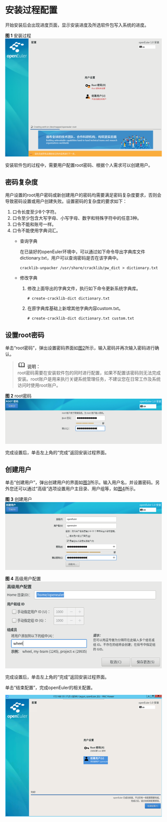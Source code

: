 # 安装过程配置<a name="ZH-CN_TOPIC_0220373236"></a>

开始安装后会出现进度页面，显示安装进度及所选软件包写入系统的进度。

**图 1**  安装过程<a name="zh-cn_topic_0186390266_zh-cn_topic_0122145909_fig1590863119306"></a>  
![](figures/安装过程.png "安装过程")

安装软件包的过程中，需要用户配置root密码、根据个人需求可以创建用户。

## 密码复杂度<a name="zh-cn_topic_0186390266_zh-cn_topic_0122145909_sde5f91f1b197422180f50c693caff342"></a>

用户设置的root用户密码或新创建用户的密码均需要满足密码复杂度要求，否则会导致密码设置或用户创建失败。设置密码的复杂度的要求如下：

1.  口令长度至少8个字符。
2.  口令至少包含大写字母、小写字母、数字和特殊字符中的任意3种。
3.  口令不能和账号一样。
4.  口令不能使用字典词汇。
    -   查询字典

        在已装好的openEuler环境中，可以通过如下命令导出字典库文件dictionary.txt，用户可以查询密码是否在该字典中。

        ```
        cracklib-unpacker /usr/share/cracklib/pw_dict > dictionary.txt
        ```

    -   修改字典
        1.  修改上面导出的字典文件，执行如下命令更新系统字典库。

            ```
            # create-cracklib-dict dictionary.txt
            ```

        2.  在原字典库基础上新增其他字典内容custom.txt。

            ```
            # create-cracklib-dict dictionary.txt custom.txt
            ```




## 设置root密码<a name="zh-cn_topic_0186390266_zh-cn_topic_0122145909_sba63f974590848d1a6110d6aa9d145ab"></a>

单击“root密码”，弹出设置密码界面如[图2](#zh-cn_topic_0186390266_zh-cn_topic_0122145909_fig1323165793018)所示，输入密码并再次输入密码进行确认。

>![](public_sys-resources/icon-note.gif) **说明：**   
>root密码需要在安装软件包的同时进行配置，如果不配置该密码则无法完成安装。root账户是用来执行关键系统管理任务，不建议您在日常工作及系统访问时使用root账户。  

**图 2**  root密码<a name="zh-cn_topic_0186390266_zh-cn_topic_0122145909_fig1323165793018"></a>  
![](figures/root密码.png "root密码")

完成设置后，单击左上角的“完成”返回安装过程界面。

## 创建用户<a name="zh-cn_topic_0186390266_zh-cn_topic_0122145909_sb88f63af2daa4e55959c0bb72fea0a52"></a>

单击“创建用户”，弹出创建用户的界面如[图3](#zh-cn_topic_0186390266_zh-cn_topic_0122145909_fig1237715313319)所示。输入用户名，并设置密码。另外您还可以通过“高级”选项设置用户主目录、用户组等，如[图4](#zh-cn_topic_0186390266_zh-cn_topic_0122145909_fig128716531312)所示。

**图 3**  创建用户<a name="zh-cn_topic_0186390266_zh-cn_topic_0122145909_fig1237715313319"></a>  
![](figures/创建用户.png "创建用户")

**图 4**  高级用户配置<a name="zh-cn_topic_0186390266_zh-cn_topic_0122145909_fig128716531312"></a>  
![](figures/高级用户配置.png "高级用户配置")

完成设置后，单击左上角的“完成”返回安装过程界面。

单击“结束配置”，完成openEuler的相关配置。

![](figures/zh-cn_image_0220924538.png)

